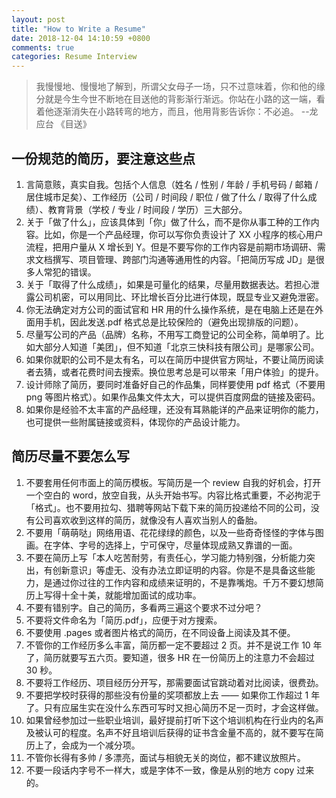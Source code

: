 ```yaml
---
layout: post
title: "How to Write a Resume"
date: 2018-12-04 14:10:59 +0800
comments: true
categories: Resume Interview
---
```

> 我慢慢地、慢慢地了解到，所谓父女母子一场，只不过意味着，你和他的缘分就是今生今世不断地在目送他的背影渐行渐远。你站在小路的这一端，看着他逐渐消失在小路转弯的地方，而且，他用背影告诉你：不必追。 --龙应台 《目送》
<!-- more -->
## 一份规范的简历，要注意这些点
1. 言简意赅，真实自我。包括个人信息（姓名 / 性别 / 年龄 / 手机号码 / 邮箱 / 居住城市足矣）、工作经历（公司 / 时间段 / 职位 / 做了什么 / 取得了什么成绩）、教育背景（学校 / 专业 / 时间段 / 学历）三大部分。
2. 关于「做了什么」，应该具体到「你」做了什么，而不是你从事工种的工作内容。比如，你是一个产品经理，你可以写你负责设计了 XX 小程序的核心用户流程，把用户量从 X 增长到 Y。但是不要写你的工作内容是前期市场调研、需求文档撰写、项目管理、跨部门沟通等通用性的内容。「把简历写成 JD」是很多人常犯的错误。
3. 关于「取得了什么成绩」，如果是可量化的结果，尽量用数据表达。若担心泄露公司机密，可以用同比、环比增长百分比进行体现，既显专业又避免泄密。
4. 你无法确定对方公司的面试官和 HR 用的什么操作系统，是在电脑上还是在外面用手机，因此发送.pdf 格式总是比较保险的（避免出现排版的问题）。
5. 尽量写公司的产品（品牌）名称，不用写工商登记的公司全称，简单明了。比如大部分人知道「美团」，但不知道「北京三快科技有限公司」是哪家公司。
6. 如果你就职的公司不是太有名，可以在简历中提供官方网址，不要让简历阅读者去猜，或者花费时间去搜索。换位思考总是可以带来「用户体验」的提升。
7. 设计师除了简历，要同时准备好自己的作品集，同样要使用 pdf 格式（不要用 png 等图片格式）。如果作品集文件太大，可以提供百度网盘的链接及密码。
8. 如果你是经验不太丰富的产品经理，还没有耳熟能详的产品来证明你的能力，也可提供一些附属链接或资料，体现你的产品设计能力。

## 简历尽量不要怎么写
1. 不要套用任何市面上的简历模板。写简历是一个 review 自我的好机会，打开一个空白的 word，放空自我，从头开始书写。内容比格式重要，不必拘泥于「格式」。也不要用拉勾、猎聘等网站下载下来的简历投递给不同的公司，没有公司喜欢收到这样的简历，就像没有人喜欢当别人的备胎。
2. 不要用「萌萌哒」网络用语、花花绿绿的颜色，以及一些奇奇怪怪的字体与图画。在字体、字号的选择上，宁可保守，尽量体现成熟又靠谱的一面。
3. 不要在简历上写「本人吃苦耐劳，有责任心，学习能力特别强，分析能力突出，有创新意识」等虚无、没有办法立即证明的内容。你是不是具备这些能力，是通过你过往的工作内容和成绩来证明的，不是靠嘴炮。千万不要幻想简历上写得十全十美，就能增加面试的成功率。
4. 不要有错别字。自己的简历，多看两三遍这个要求不过分吧？
5. 不要将文件命名为「简历.pdf」，应便于对方搜索。
6. 不要使用 .pages 或者图片格式的简历，在不同设备上阅读及其不便。
7. 不管你的工作经历多么丰富，简历都一定不要超过 2 页。并不是说工作 10 年了，简历就要写五六页。要知道，很多 HR 在一份简历上的注意力不会超过 30 秒。
8. 不要将工作经历、项目经历分开写，那需要面试官跳动着对比阅读，很费劲。
9. 不要把学校时获得的那些没有份量的奖项都放上去 —— 如果你工作超过 1 年了。只有应届生实在没什么东西可写时又担心简历不足一页时，才会这样做。
10. 如果曾经参加过一些职业培训，最好提前打听下这个培训机构在行业内的名声及被认可的程度。名声不好且培训后获得的证书含金量不高的，就不要写在简历上了，会成为一个减分项。
11. 不管你长得有多帅 / 多漂亮，面试与相貌无关的岗位，都不建议放照片。
12. 不要一段话内字号不一样大，或是字体不一致，像是从别的地方 copy 过来的。